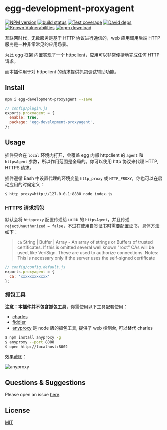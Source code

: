 # egg-development-proxyagent

[![NPM version][npm-image]][npm-url]
[![build status][travis-image]][travis-url]
[![Test coverage][codecov-image]][codecov-url]
[![David deps][david-image]][david-url]
[![Known Vulnerabilities][snyk-image]][snyk-url]
[![npm download][download-image]][download-url]

[npm-image]: https://img.shields.io/npm/v/egg-development-proxyagent.svg?style=flat-square
[npm-url]: https://npmjs.org/package/egg-development-proxyagent
[travis-image]: https://img.shields.io/travis/eggjs/egg-development-proxyagent.svg?style=flat-square
[travis-url]: https://travis-ci.org/eggjs/egg-development-proxyagent
[codecov-image]: https://img.shields.io/codecov/c/github/eggjs/egg-development-proxyagent.svg?style=flat-square
[codecov-url]: https://codecov.io/github/eggjs/egg-development-proxyagent?branch=master
[david-image]: https://img.shields.io/david/eggjs/egg-development-proxyagent.svg?style=flat-square
[david-url]: https://david-dm.org/eggjs/egg-development-proxyagent
[snyk-image]: https://snyk.io/test/npm/egg-development-proxyagent/badge.svg?style=flat-square
[snyk-url]: https://snyk.io/test/npm/egg-development-proxyagent
[download-image]: https://img.shields.io/npm/dm/egg-development-proxyagent.svg?style=flat-square
[download-url]: https://npmjs.org/package/egg-development-proxyagent

互联网时代，无数服务是基于 HTTP 协议进行通信的，web 应用调用后端 HTTP 服务是一种非常常见的应用场景。

为此 egg 框架 内置实现了一个 [httpclient](https://eggjs.org/zh-cn/core/httpclient)，应用可以非常便捷地完成任何 HTTP 请求。

而本插件用于对 httpclient 的请求提供抓包调试辅助功能。

## Install

```bash
npm i egg-development-proxyagent --save
```

```js
// config/plugin.js
exports.proxyagent = {
  enable: true,
  package: 'egg-development-proxyagent',
};
```

## Usage

插件只会在 `local` 环境内打开，会覆盖 egg 内部 httpclient 的 `agent` 和 `httpsAgent` 参数，所以作用范围是全局的。你可以使用 http 协议来代理 HTTP, HTTPS 请求。

插件遵循 Bash 中设置代理的环境变量 `http_proxy` 或 `HTTP_PROXY`，你也可以在启动应用的时候定义：

```bash
$ http_proxy=http://127.0.0.1:8888 node index.js
```

### HTTPS 请求抓包

默认会将 `httpproxy` 配置传递给 urllib 的 `httpsAgent`，并且传递 `rejectUnauthorized = false`，不过在使用自签证书时需要配置证书，具体方法如下：

> `ca` String | Buffer | Array - An array of strings or Buffers of trusted certificates. If this is omitted several well known "root" CAs will be used, like VeriSign. These are used to authorize connections. Notes: This is necessary only if the server uses the self-signed certificate

```js
// config/config.default.js
exports.proxyagent = {
  ca: 'xxxxxxxxxxxx'
};
```

### 抓包工具

**注意：本插件并不包含抓包工具**，你需使用以下工具配套使用：

- [charles](https://www.charlesproxy.com/)
- [fiddler](http://www.telerik.com/fiddler)
- [anyproxy](https://github.com/alibaba/anyproxy) 是 node 版的抓包工具, 提供了 web 控制台, 可以替代 charles

```bash
$ npm install anyproxy -g
$ anyproxy --port 8888
$ open http://localhost:8002
```

效果截图：

![anyproxy](https://cloud.githubusercontent.com/assets/227713/21976937/06a63694-dc0f-11e6-98b5-e9e279c4867c.png)

## Questions & Suggestions

Please open an issue [here](https://github.com/eggjs/egg/issues).

## License

[MIT](LICENSE)
